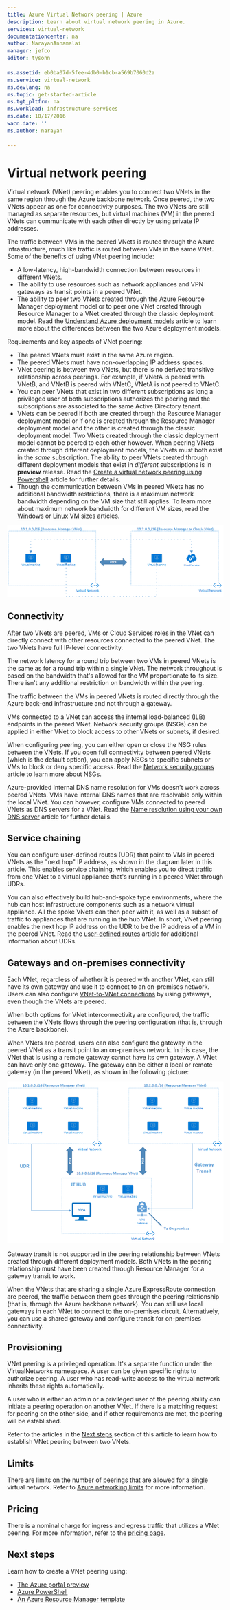 ```yaml
---
title: Azure Virtual Network peering | Azure
description: Learn about virtual network peering in Azure.
services: virtual-network
documentationcenter: na
author: NarayanAnnamalai
manager: jefco
editor: tysonn

ms.assetid: eb0ba07d-5fee-4db0-b1cb-a569b7060d2a
ms.service: virtual-network
ms.devlang: na
ms.topic: get-started-article
ms.tgt_pltfrm: na
ms.workload: infrastructure-services
ms.date: 10/17/2016
wacn.date: ''
ms.author: narayan

---
```

# Virtual network peering
Virtual network (VNet) peering enables you to connect two VNets in the same region through the Azure backbone network. Once peered, the two VNets appear as one for connectivity purposes. The two VNets are still managed as separate resources, but virtual machines (VM) in the peered VNets can communicate with each other directly by using private IP addresses.

The traffic between VMs in the peered VNets is routed through the Azure infrastructure, much like traffic is routed between VMs in the same VNet. Some of the benefits of using VNet peering include:

* A low-latency, high-bandwidth connection between resources in different VNets.
* The ability to use resources such as network appliances and VPN gateways as transit points in a peered VNet.
* The ability to peer two VNets created through the Azure Resource Manager deployment model or to peer one VNet created through Resource Manager to a VNet created through the classic deployment model. Read the [Understand Azure deployment models](../azure-resource-manager/resource-manager-deployment-model.md) article to learn more about the differences between the two Azure deployment models.

Requirements and key aspects of VNet peering:

* The peered VNets must exist in the same Azure region.
* The peered VNets must have non-overlapping IP address spaces.
* VNet peering is between two VNets, but there is no derived transitive relationship across peerings. For example, if VNetA is peered with VNetB, and VNetB is peered with VNetC, VNetA is *not* peered to VNetC.
* You can peer VNets that exist in two different subscriptions as long a privileged user of both subscriptions authorizes the peering and the subscriptions are associated to the same Active Directory tenant.
* VNets can be peered if both are created through the Resource Manager deployment model or if one is created through the Resource Manager deployment model and the other is created through the classic deployment model. Two VNets created through the classic deployment model cannot be peered to each other however. When peering VNets created through different deployment models, the VNets must both exist in  the *same* subscription. The ability to peer VNets created through different deployment models that exist in *different* subscriptions is in **preview** release. Read the [Create a virtual network peering using Powershell](virtual-networks-create-vnetpeering-arm-ps.md) article for further details.
* Though the communication between VMs in peered VNets has no additional bandwidth restrictions, there is a maximum network bandwidth depending on the VM size that still applies. To learn more about maximum network bandwidth for different VM sizes, read the [Windows](../virtual-machines/windows/sizes.md) or [Linux](../virtual-machines/linux/sizes.md) VM sizes articles.

![Basic VNet peering](./media/virtual-networks-peering-overview/figure01.png)

## Connectivity
After two VNets are peered, VMs or Cloud Services roles in the VNet can directly connect with other resources connected to the peered VNet. The two VNets have full IP-level connectivity.

The network latency for a round trip between two VMs in peered VNets is the same as for a round trip within a single VNet. The network throughput is based on the bandwidth that's allowed for the VM proportionate to its size. There isn't any additional restriction on bandwidth within the peering.

The traffic between the VMs in peered VNets is routed directly through the Azure back-end infrastructure and not through a gateway.

VMs connected to a VNet can access the internal load-balanced (ILB) endpoints in the peered VNet. Network security groups (NSGs) can be applied in either VNet to block access to other VNets or subnets, if desired.

When configuring peering, you can either open or close the NSG rules between the VNets. If you open full connectivity between peered VNets (which is the default option), you can apply NSGs to specific subnets or VMs to block or deny specific access. Read the [Network security groups](virtual-networks-nsg.md) article to learn more about NSGs.

Azure-provided internal DNS name resolution for VMs doesn't work across peered VNets. VMs have internal DNS names that are resolvable only within the local VNet. You can however, configure VMs connected to peered VNets as DNS servers for a VNet. Read the [Name resolution using your own DNS server](virtual-networks-name-resolution-for-vms-and-role-instances.md#name-resolution-using-your-own-dns-server) article for further details.

## Service chaining
You can configure user-defined routes (UDR) that point to VMs in peered VNets as the "next hop" IP address, as shown in the diagram later in this article. This enables service chaining, which enables you to direct traffic from one VNet to a virtual appliance that's running in a peered VNet through UDRs.

You can also effectively build hub-and-spoke type environments, where the hub can host infrastructure components such as a network virtual appliance. All the spoke VNets can then peer with it, as well as a subset of traffic to appliances that are running in the hub VNet. In short, VNet peering enables the next hop IP address on the UDR to be the IP address of a VM in the peered VNet. Read the [user-defined routes](virtual-networks-udr-overview.md) article for additional information about UDRs.

## Gateways and on-premises connectivity
Each VNet, regardless of whether it is peered with another VNet, can still have its own gateway and use it to connect to an on-premises network. Users can also configure [VNet-to-VNet connections](../vpn-gateway/vpn-gateway-vnet-vnet-rm-ps.md) by using gateways, even though the VNets are peered.

When both options for VNet interconnectivity are configured, the traffic between the VNets flows through the peering configuration (that is, through the Azure backbone).

When VNets are peered, users can also configure the gateway in the peered VNet as a transit point to an on-premises network. In this case, the VNet that is using a remote gateway cannot have its own gateway. A VNet can have only one gateway. The gateway can be either a local or remote gateway (in the peered VNet), as shown in the following picture:

![VNet peering transit](./media/virtual-networks-peering-overview/figure02.png)

Gateway transit is not supported in the peering relationship between VNets created through different deployment models. Both VNets in the peering relationship must have been created through Resource Manager for a gateway transit to work.

When the VNets that are sharing a single Azure ExpressRoute connection are peered, the traffic between them goes through the peering relationship (that is, through the Azure backbone network). You can still use local gateways in each VNet to connect to the on-premises circuit. Alternatively, you can use a shared gateway and configure transit for on-premises connectivity.

## Provisioning
VNet peering is a privileged operation. It's a separate function under the VirtualNetworks namespace. A user can be given specific rights to authorize peering. A user who has read-write access to the virtual network inherits these rights automatically.

A user who is either an admin or a privileged user of the peering ability can initiate a peering operation on another VNet. If there is a matching request for peering on the other side, and if other requirements are met, the peering will be established.

Refer to the articles in the [Next steps](#next-steps) section of this article to learn how to establish VNet peering between two VNets.

## Limits
There are limits on the number of peerings that are allowed for a single virtual network. Refer to [Azure networking limits](../azure-subscription-service-limits.md#networking-limits) for more information.

## Pricing
There is a nominal charge for ingress and egress traffic that utilizes a VNet peering. For more information, refer to the [pricing page](https://www.azure.cn/pricing/details/networking/).

## <a name="next-steps"></a>Next steps
Learn how to create a VNet peering using:

* [The Azure portal preview](virtual-networks-create-vnetpeering-arm-portal.md)
* [Azure PowerShell](virtual-networks-create-vnetpeering-arm-ps.md)
* [An Azure Resource Manager template](virtual-networks-create-vnetpeering-arm-template-click.md)
